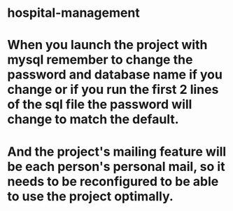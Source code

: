# hospital-management
# When you launch the project with mysql remember to change the password and database name if you change or if you run the first 2 lines of the sql file the password will change to match the default.
# And the project's mailing feature will be each person's personal mail, so it needs to be reconfigured to be able to use the project optimally.
